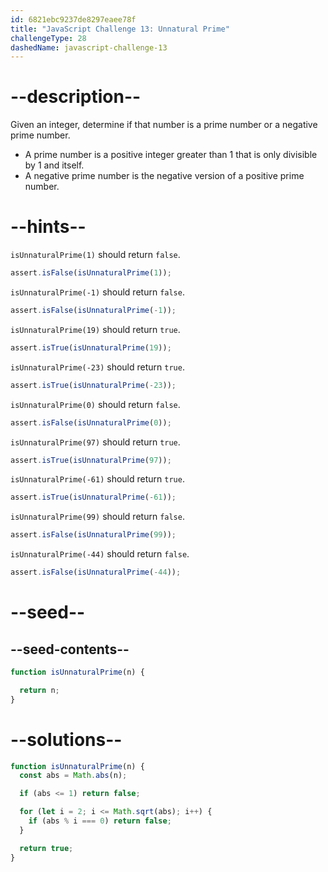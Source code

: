 ```yaml
---
id: 6821ebc9237de8297eaee78f
title: "JavaScript Challenge 13: Unnatural Prime"
challengeType: 28
dashedName: javascript-challenge-13
---
```


# --description--

Given an integer, determine if that number is a prime number or a negative prime number.

- A prime number is a positive integer greater than 1 that is only divisible by 1 and itself.
- A negative prime number is the negative version of a positive prime number.

# --hints--

`isUnnaturalPrime(1)` should return `false`.

```js
assert.isFalse(isUnnaturalPrime(1));
```

`isUnnaturalPrime(-1)` should return `false`.

```js
assert.isFalse(isUnnaturalPrime(-1));
```

`isUnnaturalPrime(19)` should return `true`.

```js
assert.isTrue(isUnnaturalPrime(19));
```

`isUnnaturalPrime(-23)` should return `true`.

```js
assert.isTrue(isUnnaturalPrime(-23));
```

`isUnnaturalPrime(0)` should return `false`.

```js
assert.isFalse(isUnnaturalPrime(0));
```

`isUnnaturalPrime(97)` should return `true`.

```js
assert.isTrue(isUnnaturalPrime(97));
```

`isUnnaturalPrime(-61)` should return `true`.

```js
assert.isTrue(isUnnaturalPrime(-61));
```

`isUnnaturalPrime(99)` should return `false`.

```js
assert.isFalse(isUnnaturalPrime(99));
```

`isUnnaturalPrime(-44)` should return `false`.

```js
assert.isFalse(isUnnaturalPrime(-44));
```

# --seed--

## --seed-contents--

```js
function isUnnaturalPrime(n) {

  return n;
}
```

# --solutions--

```js
function isUnnaturalPrime(n) {
  const abs = Math.abs(n);

  if (abs <= 1) return false;

  for (let i = 2; i <= Math.sqrt(abs); i++) {
    if (abs % i === 0) return false;
  }

  return true;
}
```

